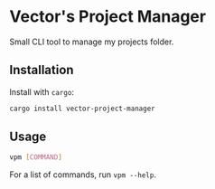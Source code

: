 # Vector's Project Manager

Small CLI tool to manage my projects folder.

## Installation

Install with `cargo`:

```bash
cargo install vector-project-manager
```

## Usage

```bash
vpm [COMMAND]
```

For a list of commands, run `vpm --help`.
